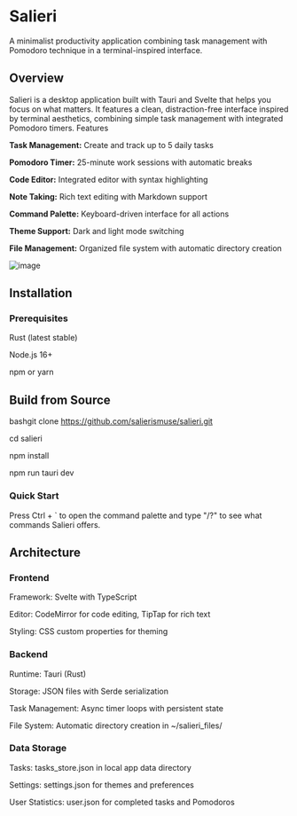 # Salieri

A minimalist productivity application combining task management with Pomodoro technique in a terminal-inspired interface.

## Overview

Salieri is a desktop application built with Tauri and Svelte that helps you focus on what matters. It features a clean, distraction-free interface inspired by terminal aesthetics, combining simple task management with integrated Pomodoro timers.
Features

**Task Management:** Create and track up to 5 daily tasks

**Pomodoro Timer:** 25-minute work sessions with automatic breaks

**Code Editor:** Integrated editor with syntax highlighting

**Note Taking:** Rich text editing with Markdown support

**Command Palette:** Keyboard-driven interface for all actions

**Theme Support:** Dark and light mode switching

**File Management:** Organized file system with automatic directory creation

![image](https://github.com/user-attachments/assets/0e8565a8-db9c-402c-99f8-ce75224914d8)


## Installation
### Prerequisites

Rust (latest stable)

Node.js 16+

npm or yarn

## Build from Source
bashgit clone https://github.com/salierismuse/salieri.git

cd salieri

npm install

npm run tauri dev

### Quick Start

Press Ctrl +  ` to open the command palette and type "/?" to see what commands Salieri offers.

## Architecture
### Frontend

Framework: Svelte with TypeScript

Editor: CodeMirror for code editing, TipTap for rich text

Styling: CSS custom properties for theming

### Backend

Runtime: Tauri (Rust)

Storage: JSON files with Serde serialization

Task Management: Async timer loops with persistent state

File System: Automatic directory creation in ~/salieri_files/

### Data Storage

Tasks: tasks_store.json in local app data directory

Settings: settings.json for themes and preferences

User Statistics: user.json for completed tasks and Pomodoros

